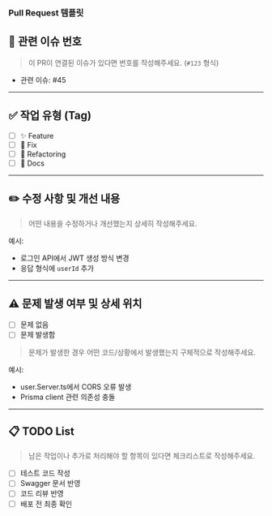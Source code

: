 ### Pull Request 템플릿

## 🔗 관련 이슈 번호

> 이 PR이 연결된 이슈가 있다면 번호를 작성해주세요. (`#123` 형식)

- 관련 이슈: #45

---

## ✅ 작업 유형 (Tag)

- [ ] ✨ Feature 
- [ ] 🐛 Fix 
- [ ] 🔨 Refactoring 
- [ ] 📝 Docs 

---

## ✏️ 수정 사항 및 개선 내용

> 어떤 내용을 수정하거나 개선했는지 상세히 작성해주세요.

예시:
- 로그인 API에서 JWT 생성 방식 변경
- 응답 형식에 `userId` 추가

---

## ⚠️ 문제 발생 여부 및 상세 위치

- [ ] 문제 없음
- [ ] 문제 발생함

> 문제가 발생한 경우 어떤 코드/상황에서 발생했는지 구체적으로 작성해주세요.

예시:
- user.Server.ts에서 CORS 오류 발생
- Prisma client 관련 의존성 충돌

---

## 📋 TODO List

> 남은 작업이나 추가로 처리해야 할 항목이 있다면 체크리스트로 작성해주세요.

- [ ] 테스트 코드 작성
- [ ] Swagger 문서 반영
- [ ] 코드 리뷰 반영
- [ ] 배포 전 최종 확인